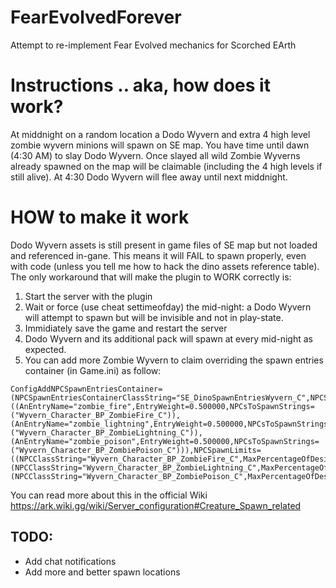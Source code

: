 # FearEvolvedForever

Attempt to re-implement Fear Evolved mechanics for Scorched EArth

# Instructions .. aka, how does it work?
At middnight on a random location a Dodo Wyvern and extra 4 high level zombie wyvern minions will spawn on SE map.
You have time until dawn (4:30 AM) to slay Dodo Wyvern. Once slayed all wild Zombie Wyverns already spawned on the map will be claimable (including the 4 high levels if still alive).
At 4:30 Dodo Wyvern will flee away until next middnight.

# HOW to make it work
Dodo Wyvern assets is still present in game files of SE map but not loaded and referenced in-gane. This means it will FAIL to spawn properly, even with code (unless you tell me how to hack the dino assets reference table).
The only workaround that will make the plugin to WORK correctly is:
1. Start the server with the plugin
2. Wait or force (use cheat settimeofday) the mid-night: a Dodo Wyvern will attempt to spawn but will be invisible and not in play-state.
3. Immidiately save the game and restart the server
4. Dodo Wyvern and its additional pack will spawn at every mid-night as expected.
5. You can add more Zombie Wyvern to claim overriding the spawn entries container (in Game.ini) as follow:
```
ConfigAddNPCSpawnEntriesContainer=(NPCSpawnEntriesContainerClassString="SE_DinoSpawnEntriesWyvern_C",NPCSpawnEntries=((AnEntryName="zombie_fire",EntryWeight=0.500000,NPCsToSpawnStrings=("Wyvern_Character_BP_ZombieFire_C")),(AnEntryName="zombie_lightning",EntryWeight=0.500000,NPCsToSpawnStrings=("Wyvern_Character_BP_ZombieLightning_C")),(AnEntryName="zombie_poison",EntryWeight=0.500000,NPCsToSpawnStrings=("Wyvern_Character_BP_ZombiePoison_C"))),NPCSpawnLimits=((NPCClassString="Wyvern_Character_BP_ZombieFire_C",MaxPercentageOfDesiredNumToAllow=1.000000),(NPCClassString="Wyvern_Character_BP_ZombieLightning_C",MaxPercentageOfDesiredNumToAllow=1.000000),(NPCClassString="Wyvern_Character_BP_ZombiePoison_C",MaxPercentageOfDesiredNumToAllow=1.000000)))
```
You can read more about this in the official Wiki https://ark.wiki.gg/wiki/Server_configuration#Creature_Spawn_related

## TODO:
* Add chat notifications
* Add more and better spawn locations
